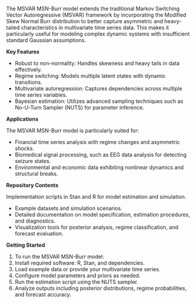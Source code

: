 The MSVAR MSN-Burr model extends the traditional Markov Switching Vector Autoregressive (MSVAR) framework by incorporating the Modified Skew Normal Burr distribution to better capture asymmetric and heavy-tailed characteristics in multivariate time series data. This makes it particularly useful for modeling complex dynamic systems with insufficient standard Gaussian assumptions.

**Key Features**

- Robust to non-normality: Handles skewness and heavy tails in data effectively.
- Regime switching: Models multiple latent states with dynamic transitions.
- Multivariate autoregression: Captures dependencies across multiple time series variables.
- Bayesian estimation: Utilizes advanced sampling techniques such as No-U-Turn Sampler (NUTS) for parameter inference.

**Applications**

The MSVAR MSN-Burr model is particularly suited for:

- Financial time series analysis with regime changes and asymmetric shocks.
- Biomedical signal processing, such as EEG data analysis for detecting seizure states.
- Environmental and economic data exhibiting nonlinear dynamics and structural breaks.

**Repository Contents**

Implementation scripts in Stan and R for model estimation and simulation.

- Example datasets and simulation scenarios.
- Detailed documentation on model specification, estimation procedures, and diagnostics.
- Visualization tools for posterior analysis, regime classification, and forecast evaluation.

**Getting Started**

1. To run the MSVAR MSN-Burr model:
2. Install required software: R, Stan, and dependencies.
3. Load example data or provide your multivariate time series.
4. Configure model parameters and priors as needed.
5. Run the estimation script using the NUTS sampler.
6. Analyze outputs including posterior distributions, regime probabilities, and forecast accuracy.
